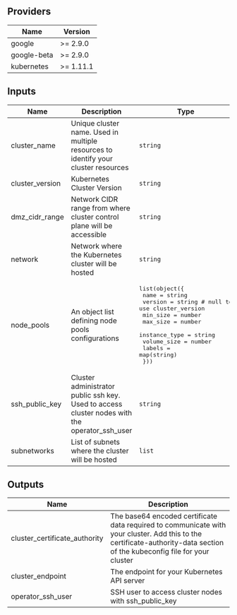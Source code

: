 ## Providers

| Name        | Version   |
| ----------- | --------- |
| google      | >= 2.9.0  |
| google-beta | >= 2.9.0  |
| kubernetes  | >= 1.11.1 |

## Inputs

| Name             | Description                                                                                     | Type                                                                                                                                                                                                                                                                                       | Default | Required |
| ---------------- | ----------------------------------------------------------------------------------------------- | ------------------------------------------------------------------------------------------------------------------------------------------------------------------------------------------------------------------------------------------------------------------------------------------ | ------- | :------: |
| cluster\_name    | Unique cluster name. Used in multiple resources to identify your cluster resources              | `string`                                                                                                                                                                                                                                                                                   | n/a     |   yes    |
| cluster\_version | Kubernetes Cluster Version                                                                      | `string`                                                                                                                                                                                                                                                                                   | n/a     |   yes    |
| dmz\_cidr\_range | Network CIDR range from where cluster control plane will be accessible                          | `string`                                                                                                                                                                                                                                                                                   | n/a     |   yes    |
| network          | Network where the Kubernetes cluster will be hosted                                             | `string`                                                                                                                                                                                                                                                                                   | n/a     |   yes    |
| node\_pools      | An object list defining node pools configurations                                               | <pre>list(object({<br>    name          = string<br>    version       = string # null to use cluster_version<br>    min_size      = number<br>    max_size      = number<br>    instance_type = string<br>    volume_size   = number<br>    labels        = map(string)<br>  }))<br></pre> | `[]`    |    no    |
| ssh\_public\_key | Cluster administrator public ssh key. Used to access cluster nodes with the operator\_ssh\_user | `string`                                                                                                                                                                                                                                                                                   | n/a     |   yes    |
| subnetworks      | List of subnets where the cluster will be hosted                                                | `list`                                                                                                                                                                                                                                                                                     | n/a     |   yes    |

## Outputs

| Name                            | Description                                                                                                                                                               |
| ------------------------------- | ------------------------------------------------------------------------------------------------------------------------------------------------------------------------- |
| cluster\_certificate\_authority | The base64 encoded certificate data required to communicate with your cluster. Add this to the certificate-authority-data section of the kubeconfig file for your cluster |
| cluster\_endpoint               | The endpoint for your Kubernetes API server                                                                                                                               |
| operator\_ssh\_user             | SSH user to access cluster nodes with ssh\_public\_key                                                                                                                    |

